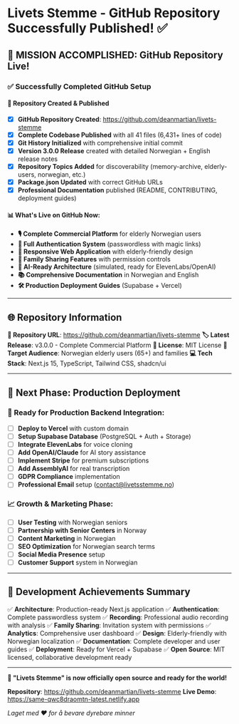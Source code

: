 # Livets Stemme - GitHub Repository Successfully Published! ✅

## 🎉 MISSION ACCOMPLISHED: GitHub Repository Live!

### ✅ Successfully Completed GitHub Setup

#### 🚀 Repository Created & Published
- [x] **GitHub Repository Created**: https://github.com/deanmartian/livets-stemme
- [x] **Complete Codebase Published** with all 41 files (6,431+ lines of code)
- [x] **Git History Initialized** with comprehensive initial commit
- [x] **Version 3.0.0 Release** created with detailed Norwegian + English release notes
- [x] **Repository Topics Added** for discoverability (memory-archive, elderly-users, norwegian, etc.)
- [x] **Package.json Updated** with correct GitHub URLs
- [x] **Professional Documentation** published (README, CONTRIBUTING, deployment guides)

#### 📊 What's Live on GitHub Now:
- **🎙️ Complete Commercial Platform** for elderly Norwegian users
- **🔐 Full Authentication System** (passwordless with magic links)
- **📱 Responsive Web Application** with elderly-friendly design
- **👥 Family Sharing Features** with permission controls
- **🤖 AI-Ready Architecture** (simulated, ready for ElevenLabs/OpenAI)
- **📚 Comprehensive Documentation** in Norwegian and English
- **🛠️ Production Deployment Guides** (Supabase + Vercel)

---

## 🌐 Repository Information

**🔗 Repository URL**: https://github.com/deanmartian/livets-stemme
**🏷️ Latest Release**: v3.0.0 - Complete Commercial Platform
**📄 License**: MIT License
**🎯 Target Audience**: Norwegian elderly users (65+) and families
**💻 Tech Stack**: Next.js 15, TypeScript, Tailwind CSS, shadcn/ui

---

## 🚀 Next Phase: Production Deployment

### 🔄 Ready for Production Backend Integration:
- [ ] **Deploy to Vercel** with custom domain
- [ ] **Setup Supabase Database** (PostgreSQL + Auth + Storage)
- [ ] **Integrate ElevenLabs** for voice cloning
- [ ] **Add OpenAI/Claude** for AI story assistance
- [ ] **Implement Stripe** for premium subscriptions
- [ ] **Add AssemblyAI** for real transcription
- [ ] **GDPR Compliance** implementation
- [ ] **Professional Email** setup (contact@livetsstemme.no)

### 📈 Growth & Marketing Phase:
- [ ] **User Testing** with Norwegian seniors
- [ ] **Partnership with Senior Centers** in Norway
- [ ] **Content Marketing** in Norwegian
- [ ] **SEO Optimization** for Norwegian search terms
- [ ] **Social Media Presence** setup
- [ ] **Customer Support** system in Norwegian

---

## 🎯 Development Achievements Summary

✅ **Architecture**: Production-ready Next.js application
✅ **Authentication**: Complete passwordless system
✅ **Recording**: Professional audio recording with analysis
✅ **Family Sharing**: Invitation system with permissions
✅ **Analytics**: Comprehensive user dashboard
✅ **Design**: Elderly-friendly with Norwegian localization
✅ **Documentation**: Complete developer and user guides
✅ **Deployment**: Ready for Vercel + Supabase
✅ **Open Source**: MIT licensed, collaborative development ready

---

**🎉 "Livets Stemme" is now officially open source and ready for the world!**

**Repository**: https://github.com/deanmartian/livets-stemme
**Live Demo**: https://same-qwc8draomtn-latest.netlify.app

*Laget med ❤️ for å bevare dyrebare minner*
